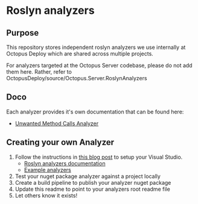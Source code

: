 # Roslyn analyzers

## Purpose

This repository stores independent roslyn analyzers we use internally at Octopus Deploy which are shared across multiple projects.

For analyzers targeted at the Octopus Server codebase, please do not add them here. Rather, refer to OctopusDeploy/source/Octopus.Server.RoslynAnalyzers

## Doco

Each analyzer provides it's own documentation that can be found here:

- [Unwanted Method Calls Analyzer](source/UnwantedMethodCallsAnalyzer/Readme.md)

## Creating your own Analyzer

1. Follow the instructions in [this blog post](https://devblogs.microsoft.com/dotnet/how-to-write-a-roslyn-analyzer/) to setup your Visual Studio.
   - [Roslyn analyzers documentation](https://github.com/dotnet/roslyn/tree/master/docs/analyzers)
   - [Example analyzers](https://github.com/dotnet/roslyn-sdk/tree/master/samples/CSharp)
2. Test your nuget package analyzer against a project locally
3. Create a build pipeline to publish your analyzer nuget package
4. Update this readme to point to your analyzers root readme file
5. Let others know it exists!
